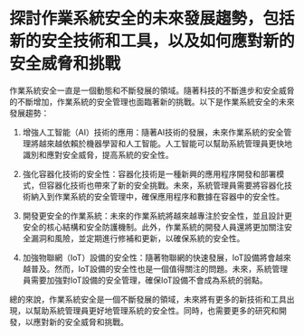 # 探討作業系統安全的未來發展趨勢，包括新的安全技術和工具，以及如何應對新的安全威脅和挑戰

作業系統安全一直是一個動態和不斷發展的領域。隨著科技的不斷進步和安全威脅的不斷增加，作業系統的安全管理也面臨著新的挑戰。以下是作業系統安全的未來發展趨勢：

1. 增強人工智能（AI）技術的應用：隨著AI技術的發展，未來作業系統的安全管理將越來越依賴於機器學習和人工智能。人工智能可以幫助系統管理員更快地識別和應對安全威脅，提高系統的安全性。

2. 強化容器化技術的安全性：容器化技術是一種新興的應用程序開發和部署模式，但容器化技術也帶來了新的安全挑戰。未來，系統管理員需要將容器化技術納入到作業系統的安全管理中，確保應用程序和數據在容器中的安全性。

3. 開發更安全的作業系統：未來的作業系統將越來越專注於安全性，並且設計更安全的核心結構和安全防護機制。此外，作業系統的開發人員還將更加關注安全漏洞和風險，並定期進行修補和更新，以確保系統的安全性。

4. 加強物聯網（IoT）設備的安全性：隨著物聯網的快速發展，IoT設備將會越來越普及。然而，IoT設備的安全性也是一個值得關注的問題。未來，系統管理員需要加強對IoT設備的安全管理，確保IoT設備不會成為系統的弱點。

總的來說，作業系統安全是一個不斷發展的領域，未來將有更多的新技術和工具出現，以幫助系統管理員更好地管理系統的安全性。同時，也需要更多的研究和開發，以應對新的安全威脅和挑戰。    